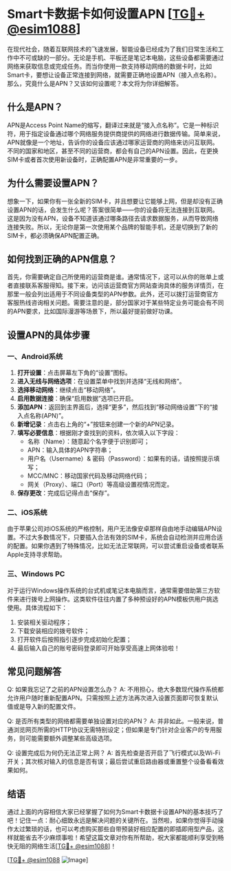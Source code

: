 # Smart卡数据卡如何设置APN [[TG💪+ @esim1088](https://t.me/s/esim1088)]

在现代社会，随着互联网技术的飞速发展，智能设备已经成为了我们日常生活和工作中不可或缺的一部分。无论是手机、平板还是笔记本电脑，这些设备都需要通过网络来获取信息或完成任务。而当你使用一款支持移动网络的数据卡时，比如Smart卡，要想让设备正常连接到网络，就需要正确地设置APN（接入点名称）。那么，究竟什么是APN？又该如何设置呢？本文将为你详细解答。

## 什么是APN？

APN是Access Point Name的缩写，翻译过来就是“接入点名称”。它是一种标识符，用于指定设备通过哪个网络服务提供商提供的网络进行数据传输。简单来说，APN就像是一个地址，告诉你的设备应该通过哪家运营商的网络来访问互联网。不同的国家和地区，甚至不同的运营商，都会有自己的APN设置。因此，在更换SIM卡或者首次使用新设备时，正确配置APN是非常重要的一步。

## 为什么需要设置APN？

想象一下，如果你有一张全新的SIM卡，并且想要让它能够上网，但是却没有正确设置APN的话，会发生什么呢？答案很简单——你的设备将无法连接到互联网。这是因为没有APN，设备不知道该通过哪条路径去请求数据服务，从而导致网络连接失败。所以，无论你是第一次使用某个品牌的智能手机，还是切换到了新的SIM卡，都必须确保APN配置正确。

## 如何找到正确的APN信息？

首先，你需要确定自己所使用的运营商是谁。通常情况下，这可以从你的账单上或者直接联系客服得知。接下来，访问该运营商官方网站查询具体的服务详情页，在那里一般会列出适用于不同设备类型的APN参数。此外，还可以拨打运营商官方客服热线咨询相关问题。需要注意的是，部分国家对于某些特定业务可能会有不同的APN要求，比如国际漫游等场景下，所以最好提前做好功课。

## 设置APN的具体步骤

### 一、Android系统

1. **打开设置**：点击屏幕左下角的“设置”图标。
2. **进入无线与网络选项**：在设置菜单中找到并选择“无线和网络”。
3. **选择移动网络**：继续点击“移动网络”。
4. **启用数据连接**：确保“启用数据”选项已开启。
5. **添加APN**：返回到主界面后，选择“更多”，然后找到“移动网络设置”下的“接入点名称(APN)”。
6. **新增记录**：点击右上角的“+”按钮来创建一个新的APN记录。
7. **填写必要信息**：根据刚才查找到的资料，依次填入以下字段：
   - 名称（Name）：随意起个名字便于识别即可；
   - APN：输入具体的APN字符串；
   - 用户名（Username）& 密码（Password）：如果有的话，请按照提示填写；
   - MCC/MNC：移动国家代码及移动网络代码；
   - 网关（Proxy）、端口（Port）等高级设置视情况而定。
8. **保存更改**：完成后记得点击“保存”。

### 二、iOS系统

由于苹果公司对iOS系统的严格控制，用户无法像安卓那样自由地手动编辑APN设置。不过大多数情况下，只要插入合法有效的SIM卡，系统会自动检测并应用合适的配置。如果你遇到了特殊情况，比如无法正常联网，可以尝试重启设备或者联系Apple支持寻求帮助。

### 三、Windows PC

对于运行Windows操作系统的台式机或笔记本电脑而言，通常需要借助第三方软件来进行拨号上网操作。这类软件往往内置了多种预设好的APN模板供用户挑选使用。具体流程如下：

1. 安装相关驱动程序；
2. 下载安装相应的拨号软件；
3. 打开软件后按照指引逐步完成初始化配置；
4. 最后输入自己的账号密码登录即可开始享受高速上网体验啦！

## 常见问题解答

Q: 如果我忘记了之前的APN设置怎么办？
A: 不用担心，绝大多数现代操作系统都允许用户随时重新配置APN。只需按照上述方法再次进入设置页面即可恢复默认值或是导入新的配置文件。

Q: 是否所有类型的网络都需要单独设置对应的APN？
A: 并非如此。一般来说，普通浏览网页所需的HTTP协议无需特别设定；但如果是专门针对企业客户的专用服务，则可能需要额外调整某些高级选项。

Q: 设置完成后为何仍无法正常上网？
A: 首先检查是否开启了飞行模式以及Wi-Fi开关；其次核对输入的信息是否有误；最后尝试重启路由器或重置整个设备看看效果如何。

## 结语

通过上面的内容相信大家已经掌握了如何为Smart卡数据卡设置APN的基本技巧了吧！记住一点：耐心细致永远是解决问题的关键所在。当然啦，如果你觉得手动操作太过繁琐的话，也可以考虑购买那些自带预装好相应配置的即插即用型产品，这样就能省去不少麻烦事啦！希望这篇文章对你有所帮助，祝大家都能顺利享受到畅快无阻的网络生活[[TG💪+ @esim1088](https://t.me/s/esim1088)]！

[[TG💪+ @esim1088](https://t.me/s/esim1088) ![Image](https://i.postimg.cc/4NQfJmqS/Snipaste-2025-05-13-00-14-12.png)]